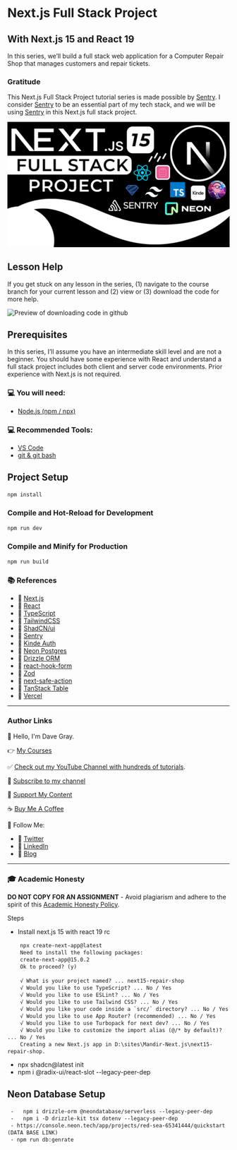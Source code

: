 # Next.js Full Stack Project

## With Next.js 15 and React 19

In this series, we’ll build a full stack web application for a Computer Repair Shop that manages customers and repair tickets.

### Gratitude 

This Next.js Full Stack Project tutorial series is made possible by [Sentry](https://bit.ly/try-sentry-dg). I consider [Sentry](https://bit.ly/try-sentry-dg) to be an essential part of my tech stack, and we will be using [Sentry](https://bit.ly/try-sentry-dg) in this Next.js full stack project.

![Next.js Full Stack Project](./readme-banner.png?raw=true)

## Lesson Help
If you get stuck on any lesson in the series, (1) navigate to the course branch for your current lesson and (2) view or (3) download the code for more help.

![Preview of downloading code in github](./github.png?raw=true)

## Prerequisites
In this series, I’ll assume you have an intermediate skill level and are not a beginner. You should have some experience with React and understand a full stack project includes both client and server code environments. Prior experience with Next.js is not required.

### 💻 You will need:
- [Node.js (npm / npx)](https://nodejs.org/)

### 💻 Recommended Tools:
- [VS Code](https://code.visualstudio.com/)
- [git & git bash](https://git-scm.com/)

## Project Setup

```sh
npm install
```

### Compile and Hot-Reload for Development

```sh
npm run dev
```

### Compile and Minify for Production

```sh
npm run build
```

### 📚 References
- 🔗 [Next.js](https://nextjs.org/)
- 🔗 [React](https://react.dev/)
- 🔗 [TypeScript](https://www.typescriptlang.org/)
- 🔗 [TailwindCSS](https://tailwindcss.com/)
- 🔗 [ShadCN/ui](https://ui.shadcn.com/)
- 🔗 [Sentry](https://bit.ly/sentry-docs-dg)
- 🔗 [Kinde Auth](https://kinde.com/dgray-nextjsstack/)
- 🔗 [Neon Postgres](https://fyi.neon.tech/davegray)
- 🔗 [Drizzle ORM](https://orm.drizzle.team/)
- 🔗 [react-hook-form](https://react-hook-form.com/)
- 🔗 [Zod](https://zod.dev/)
- 🔗 [next-safe-action](https://next-safe-action.dev/)
- 🔗 [TanStack Table](https://tanstack.com/table/latest)
- 🔗 [Vercel](https://vercel.com/home)

---

### Author Links

👋 Hello, I'm Dave Gray.

👉 [My Courses](https://courses.devesh.codes/)

✅ [Check out my YouTube Channel with hundreds of tutorials](https://www.youtube.com/watch?v=djDgTYrFMAY&t=559s).

🚩 [Subscribe to my channel](https://bit.ly/3nGHmNn)

💖 [Support My Content](https://patreon.com/devesh)

☕ [Buy Me A Coffee](https://buymeacoffee.com/devesh)

🚀 Follow Me:

- 🔗 [Twitter](https://twitter.com/devesh)
- 🔗 [LinkedIn](https://www.linkedin.com/in/devesh/)
- 🔗 [Blog](https://devesh)

---

### 🎓 Academic Honesty

**DO NOT COPY FOR AN ASSIGNMENT** - Avoid plagiarism and adhere to the spirit of this [Academic Honesty Policy](https://www.freecodecamp.org/news/academic-honesty-policy/).


Steps
 - Install next.js 15 with react 19 rc
```
    npx create-next-app@latest
    Need to install the following packages:
    create-next-app@15.0.2
    Ok to proceed? (y)

    √ What is your project named? ... next15-repair-shop
    √ Would you like to use TypeScript? ... No / Yes
    √ Would you like to use ESLint? ... No / Yes
    √ Would you like to use Tailwind CSS? ... No / Yes
    √ Would you like your code inside a `src/` directory? ... No / Yes
    √ Would you like to use App Router? (recommended) ... No / Yes
    √ Would you like to use Turbopack for next dev? ... No / Yes
    √ Would you like to customize the import alias (@/* by default)? ... No / Yes
    Creating a new Next.js app in D:\sites\Mandir-Next.js\next15-repair-shop.
```
 -  npx shadcn@latest init
 -  npm i @radix-ui/react-slot --legacy-peer-dep


## Neon Database Setup

```
 -   npm i drizzle-orm @neondatabase/serverless --legacy-peer-dep
 -   npm i -D drizzle-kit tsx dotenv --legacy-peer-dep
 - https://console.neon.tech/app/projects/red-sea-65341444/quickstart (DATA BASE LINK)
 - npm run db:genrate

```
